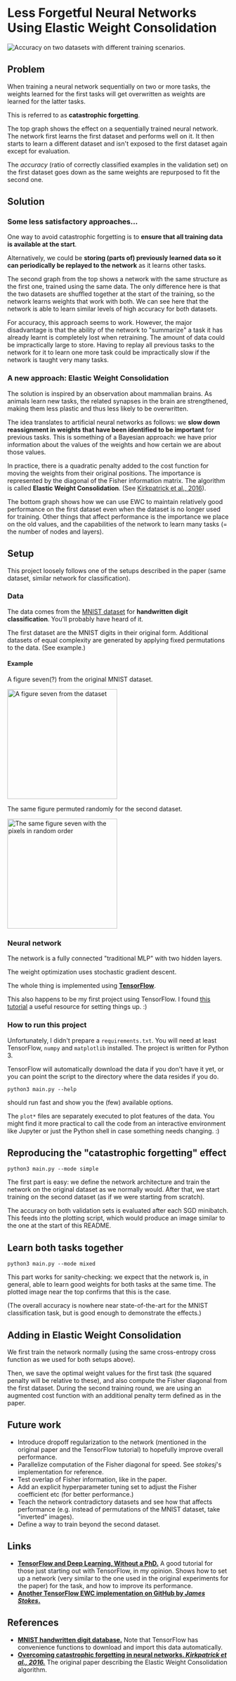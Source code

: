 # Less Forgetful Neural Networks Using Elastic Weight Consolidation

![Accuracy on two datasets with different training scenarios.](sequential-and-mixed-and-ewc.png)

## Problem

When training a neural network sequentially on two or more tasks, the weights learned for the first tasks will get overwritten as weights are learned for the latter tasks.

This is referred to as **catastrophic forgetting**.

The top graph shows the effect on a sequentially trained neural network.
The network first learns the first dataset and performs well on it.
It then starts to learn a different dataset and isn't exposed to the first dataset again except for evaluation.

The *accuracy* (ratio of correctly classified examples in the validation set) on the first dataset goes down as the same weights are repurposed to fit the second one.

## Solution

### Some less satisfactory approaches...

One way to avoid catastrophic forgetting is to **ensure that all training data is available at the start**.

Alternatively, we could be **storing (parts of) previously learned data so it can periodically be replayed to the network** as it learns other tasks.

The second graph from the top shows a network with the same structure as the first one, trained using the same data.
The only difference here is that the two datasets are shuffled together at the start of the training, so the network learns weights that work with both.
We can see here that the network is able to learn similar levels of high accuracy for both datasets.
 
For accuracy, this approach seems to work.
However, the major disadvantage is that the ability of the network to "summarize" a task it has already learnt is completely lost when retraining.
The amount of data could be impractically large to store.
Having to replay all previous tasks to the network for it to learn one more task could be impractically slow if the network is taught very many tasks.

### A new approach: Elastic Weight Consolidation

The solution is inspired by an observation about mammalian brains.
As animals learn new tasks, the related synapses in the brain are strengthened, making them less plastic and thus less likely to be overwritten.

The idea translates to artificial neural networks as follows:
we **slow down reassignment in weights that have been identified to be important** for previous tasks.
This is something of a Bayesian approach: we have prior information about the values of the weights and how certain we are about those values.

In practice, there is a quadratic penalty added to the cost function for moving the weights from their original positions.
The importance is represented by the diagonal of the Fisher information matrix.
The algorithm is called **Elastic Weight Consolidation**.
(See [Kirkpatrick et al., 2016](https://arxiv.org/pdf/1612.00796.pdf)). 

The bottom graph shows how we can use EWC to maintain relatively good performance on the first dataset even when the dataset is no longer used for training.
Other things that affect performance is the importance we place on the old values, and the capabilities of the network to learn many tasks (= the number of nodes and layers).

## Setup

This project loosely follows one of the setups described in the paper (same dataset, similar network for classification).

### Data

The data comes from the [MNIST dataset](http://yann.lecun.com/exdb/mnist/) for **handwritten digit classification**.
You'll probably have heard of it.

The first dataset are the MNIST digits in their original form.
Additional datasets of equal complexity are generated by applying fixed permutations to the data.
(See example.)

#### Example

A figure seven(?) from the original MNIST dataset.

<img height="250" width="250" src="seven.png" alt="A figure seven from the dataset" />

The same figure permuted randomly for the second dataset.

<img height="250" width="250" src="seven_permuted.png" alt="The same figure seven with the pixels in random order" />

### Neural network

The network is a fully connected "traditional MLP" with two hidden layers.

The weight optimization uses stochastic gradient descent.

The whole thing is implemented using [**TensorFlow**](https://www.tensorflow.org/).

This also happens to be my first project using TensorFlow.
I found [this tutorial](https://codelabs.developers.google.com/codelabs/cloud-tensorflow-mnist/#0) a useful resource for setting things up. :)

### How to run this project

Unfortunately, I didn't prepare a `requirements.txt`.
You will need at least TensorFlow, `numpy` and `matplotlib` installed.
The project is written for Python 3.

TensorFlow will automatically download the data if you don't have it yet, or you can point the script to the directory where the data resides if you do.

    python3 main.py --help
    
should run fast and show you the (few) available options.

The `plot*` files are separately executed to plot features of the data.
You might find it more practical to call the code from an interactive environment like Jupyter or just the Python shell in case something needs changing. :)

## Reproducing the "catastrophic forgetting" effect

    python3 main.py --mode simple
    
The first part is easy:
we define the network architecture and train the network on the original dataset as we normally would.
After that, we start training on the second dataset (as if we were starting from scratch).

The accuracy on both validation sets is evaluated after each SGD minibatch.
This feeds into the plotting script, which would produce an image similar to the one at the start of this README.

## Learn both tasks together

    python3 main.py --mode mixed

This part works for sanity-checking:
we expect that the network is, in general, able to learn good weights for both tasks at the same time.
The plotted image near the top confirms that this is the case.

(The overall accuracy is nowhere near state-of-the-art for the MNIST classification task, but is good enough to demonstrate the effects.)

## Adding in Elastic Weight Consolidation

We first train the network normally (using the same cross-entropy cross function as we used for both setups above).

Then, we save the optimal weight values for the first task (the squared penalty will be relative to these), and also compute the Fisher diagonal from the first dataset.
During the second training round, we are using an augmented cost function with an additional penalty term defined as in the paper.

## Future work

- Introduce dropoff regularization to the network (mentioned in the original paper and the TensorFlow tutorial) to hopefully improve overall performance.
- Parallelize computation of the Fisher diagonal for speed. See *stokesj*'s implementation for reference.
- Test overlap of Fisher information, like in the paper.
- Add an explicit hyperparameter tuning set to adjust the Fisher coefficient etc (for better performance.)
- Teach the network contradictory datasets and see how that affects performance (e.g. instead of permutations of the MNIST dataset, take "inverted" images).
- Define a way to train beyond the second dataset.

## Links

- [**TensorFlow and Deep Learning, Without a PhD.**](https://codelabs.developers.google.com/codelabs/cloud-tensorflow-mnist/#0) A good tutorial for those just starting out with TensorFlow, in my opinion. Shows how to set up a network (very similar to the one used in the original experiments for the paper) for the task, and how to improve its performance.
- [**Another TensorFlow EWC implementation on GitHub by *James Stokes*.**](https://github.com/stokesj/EWC)

## References

- [**MNIST handwritten digit database.**](http://yann.lecun.com/exdb/mnist/) Note that TensorFlow has convenience functions to download and import this data automatically.
- [**Overcoming catastrophic forgetting in neural networks. *Kirkpatrick et al., 2016.***](https://arxiv.org/pdf/1612.00796.pdf) The original paper describing the Elastic Weight Consolidation algorithm.